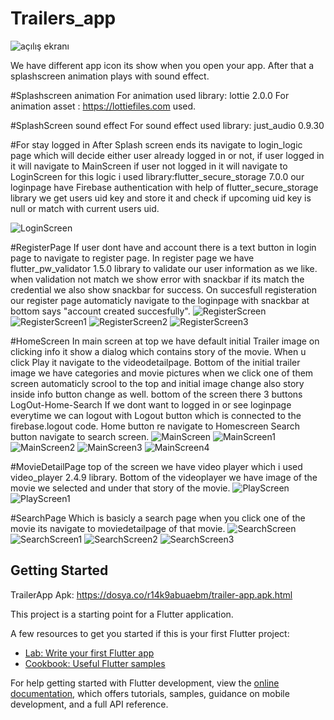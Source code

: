 # Trailers_app

![açılış ekranı](https://user-images.githubusercontent.com/95585412/206760899-e4c35e04-14b3-465c-a020-8799b111993e.gif)

We have different app icon its show when you open your app.
After that a splashscreen animation plays with sound effect.

#Splashscreen animation 
For animation used library: lottie 2.0.0
For animation asset : https://lottiefiles.com used.

#SplashScreen sound effect
For sound effect used library: just_audio 0.9.30

#For stay logged in
After Splash screen ends its navigate to login_logic page which will decide either user already logged in or not,
if user logged in it will navigate to MainScreen if user not logged in it will navigate to LoginScreen for this logic i used library:flutter_secure_storage 7.0.0 our loginpage have Firebase authentication with help of flutter_secure_storage library we get users uid key and store it and check if  upcoming uid key is null or match with current users uid.

![LoginScreen](https://user-images.githubusercontent.com/95585412/206760205-ee81ced1-2115-4141-927c-3e772e33045a.png)

#RegisterPage
  If user dont have and account there is a text button in login page to navigate to register page.
  In register page we have flutter_pw_validator 1.5.0 library to validate our user information as we like.
  when validation not match we show error with snackbar if its match the credential we also show snackbar for success.
  On succesfull registeration our register page automaticly navigate to the loginpage with snackbar at bottom says "account created succesfully".
  ![RegisterScreen](https://user-images.githubusercontent.com/95585412/206760246-b999ce80-3c7c-40bd-9992-9ec47452b0fd.png)
![RegisterScreen1](https://user-images.githubusercontent.com/95585412/206760254-116befa4-beaf-4ea8-ba93-af76caf74621.png)
![RegisterScreen2](https://user-images.githubusercontent.com/95585412/206760264-3558ec95-82fe-40ea-ab84-377466a10cfb.png)
![RegisterScreen3](https://user-images.githubusercontent.com/95585412/206760275-a6fe777a-069f-4a7f-b816-1026ec6196a8.png)


#HomeScreen
In main screen at top we have default initial Trailer image on clicking info it show a dialog which contains story of the movie.
When u click Play it navigate to the videodetailpage.
Bottom of the initial trailer image we have categories and movie pictures when we click one of them screen automaticly scrool to the top and initial image change also story inside info button change as well.
bottom of the screen there 3 buttons LogOut-Home-Search
If we dont want to logged in or see loginpage everytime we can logout with Logout button which is connected to the firebase.logout code.
Home button re navigate to Homescreen Search button navigate to search screen.
![MainScreen](https://user-images.githubusercontent.com/95585412/206760314-6d55d21e-0d5f-498a-8b55-fd71c4703bbf.png)
![MainScreen1](https://user-images.githubusercontent.com/95585412/206760334-e837dfcf-433f-4833-8faf-6490dfe18936.png)
![MainScreen2](https://user-images.githubusercontent.com/95585412/206760345-8778cc46-6af9-441b-a4ad-0b27c9b5809c.png)
![MainScreen3](https://user-images.githubusercontent.com/95585412/206760362-66fa9055-2cab-47e3-a884-574838c2ad13.png)
![MainScreen4](https://user-images.githubusercontent.com/95585412/206760371-8ff193ac-6330-42b7-86b4-f3880966e8fb.png)

#MovieDetailPage
top of the screen we have video player which i used video_player 2.4.9 library.
Bottom of the videoplayer we have image of the movie we selected and under that story of the movie.
![PlayScreen](https://user-images.githubusercontent.com/95585412/206760414-f19372f4-0f04-4375-9c8f-57b2296659da.png)
![PlayScreen1](https://user-images.githubusercontent.com/95585412/206760418-1262cbce-5583-4773-9714-67099d19235a.png)

#SearchPage
Which is basicly a search page when you click one of the movie its navigate to moviedetailpage of that movie.
![SearchScreen](https://user-images.githubusercontent.com/95585412/206760447-81a682f9-abf7-4175-8d9f-43d4c6b18131.png)
![SearchScreen1](https://user-images.githubusercontent.com/95585412/206760461-20fab683-d197-4ee2-b9da-6aca8c403c74.png)
![SearchScreen2](https://user-images.githubusercontent.com/95585412/206760470-1252911f-7e4b-4ca8-9cfe-4f2a6579d904.png)
![SearchScreen3](https://user-images.githubusercontent.com/95585412/206760481-2816bdf3-d62f-4cb1-800e-d78eacdaadb2.png)



## Getting Started

TrailerApp Apk: https://dosya.co/r14k9abuaebm/trailer-app.apk.html

This project is a starting point for a Flutter application.

A few resources to get you started if this is your first Flutter project:

- [Lab: Write your first Flutter app](https://docs.flutter.dev/get-started/codelab)
- [Cookbook: Useful Flutter samples](https://docs.flutter.dev/cookbook)

For help getting started with Flutter development, view the
[online documentation](https://docs.flutter.dev/), which offers tutorials,
samples, guidance on mobile development, and a full API reference.
